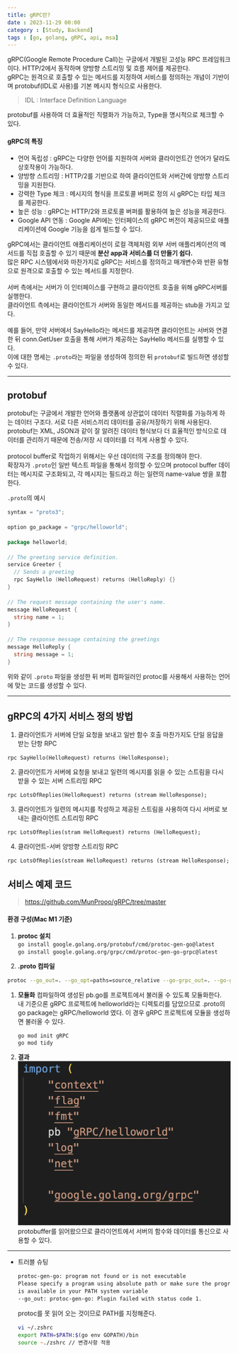 ```yaml
---
title: gRPC란?
date : 2023-11-29 00:00
category : [Study, Backend]
tags : [go, golang, gRPC, api, msa]
---
```


gRPC(Google Remote Procedure Call)는 구글에서 개발된 고성능 RPC 프레임워크이다. HTTP/2에서 동작하며 양방향 스트리밍 및 흐름 제어를 제공한다.  
gRPC는 원격으로 호출할 수 있는 메서드를 지정하여 서비스를 정의하는 개념이 기반이며 protobuf(IDL로 사용)를 기본 메시지 형식으로 사용한다.  
> IDL : Interface Definition Language

protobuf를 사용하여 더 효율적인 직렬화가 가능하고, Type을 명시적으로 체크할 수 있다.  

#### gRPC의 특징 
- 언어 독립성 : gRPC는 다양한 언어를 지원하여 서버와 클라이언트간 언어가 달라도 상호작용이 가능하다.  
- 양방향 스트리밍 : HTTP/2를 기반으로 하여 클라이언트와 서버간에 양방향 스트리밍을 지원한다.  
- 강력한 Type 체크 : 메시지의 형식을 프로토콜 버퍼로 정의 시 gRPC는 타입 체크를 제공한다.  
- 높은 성능 : gRPC는 HTTP/2와 프로토콜 버퍼를 활용하여 높은 성능을 제공한다.  
- Google API 연동 : Google API에는 인터페이스의 gRPC 버전이 제공되므로 애플리케이션에 Google 기능을 쉽게 빌드할 수 있다.  

gRPC에서는 클라이언트 애플리케이션이 로컬 객체처럼 외부 서버 애플리케이션의 메서드를 직접 호출할 수 있기 때문에 **분산 app과 서비스를 더 만들기 쉽다.**  
많은 RPC 시스템에서와 마찬가지로 gRPC는 서비스를 정의하고 매개변수와 반환 유형으로 원격으로 호출할 수 있는 메서드를 지정한다.  
<br>
서버 측에서는 서버가 이 인터페이스를 구현하고 클라이언트 호출을 위해 gRPC서버를 실행한다.  
클라이언트 측에서는 클라이언트가 서버와 동일한 메서드를 제공하는 stub을 가지고 있다.  
<br>
예를 들어, 만약 서버에서 SayHello라는 메서드를 제공하면 클라이언트는 서버와 연결한 뒤 conn.GetUser 호출을 통해 서버가 제공하는 SayHello 메서드를 실행할 수 있다.  
이에 대한 명세는 `.proto`라는 파일을 생성하여 정의한 뒤 `protobuf`로 빌드하면 생성할 수 있다.

---

## protobuf
protobuf는 구글에서 개발한 언어와 플랫폼에 상관없이 데이터 직렬화를 가능하게 하는 데이터 구조다. 서로 다른 서비스끼리 데이터를 공유/저장하기 위해 사용된다.  
protobuf는 XML, JSON과 같이 잘 알려진 데이터 형식보다 더 효율적인 방식으로 데이터를 관리하기 때문에 전송/저장 시 데이터를 더 적게 사용할 수 있다.  
<br>
protocol buffer로 작업하기 위해서는 우선 데이터의 구조를 정의해야 한다.  
확장자가 `.proto`인 일반 텍스트 파일을 통해서 정의할 수 있으며 protocol buffer 데이터는 메시지로 구조화되고, 각 메시지는 필드라고 하는 일련의 name-value 쌍을 포함한다.  

`.proto`의 예시
``` go
syntax = "proto3";

option go_package = "grpc/helloworld";

package helloworld;

// The greeting service definition.
service Greeter {
  // Sends a greeting
  rpc SayHello (HelloRequest) returns (HelloReply) {}
}

// The request message containing the user's name.
message HelloRequest {
  string name = 1;
}

// The response message containing the greetings
message HelloReply {
  string message = 1;
}
```
위와 같이 `.proto` 파일을 생성한 뒤 버퍼 컴파일러인 protoc를 사용해서 사용하는 언어에 맞는 코드를 생성할 수 있다.  

---
## gRPC의 4가지 서비스 정의 방법
1. 클라이언트가 서버에 단일 요청을 보내고 일반 함수 호출 마찬가지도 단일 응답을 받는 단항 RPC  
```
rpc SayHello(HelloRequest) returns (HelloResponse);
```
2. 클라이언트가 서버에 요청을 보내고 일련의 메시지를 읽을 수 있는 스트림을 다시 받을 수 있는 서버 스트리밍 RPC  
```
rpc LotsOfReplies(HelloRequest) returns (stream HelloResponse); 
```
3. 클라이언트가 일련의 메시지를 작성하고 제공된 스트림을 사용하여 다시 서버로 보내는 클라이언트 스트리밍 RPC
```
rpc LotsOfReplies(stram HelloRequest) returns (HelloRequest);
```
4. 클라이언트-서버 양방향 스트리밍 RPC
```
rpc LotsOfReplies(stream HelloRequest) returns (stream HelloResponse);
```

## 서비스 예제 코드
> <https://github.com/MunProoo/gRPC/tree/master>
#### 환경 구성(Mac M1 기준)
1. **protoc 설치**  
`go install google.golang.org/protobuf/cmd/protoc-gen-go@latest`  
`go install google.golang.org/grpc/cmd/protoc-gen-go-grpc@latest`

2. **.proto 컴파일**  
``` zsh
protoc --go_out=. --go_opt=paths=source_relative --go-grpc_out=. --go-grpc_opt=paths=source_relative helloworld/helloworld.proto
```

1. **모듈화**
컴파일하여 생성된 pb.go를 프로젝트에서 불러올 수 있도록 모듈화한다.  
내 기준으론 gRPC 프로젝트에 helloworld라는 디렉토리를 담았으므로 .proto의 go package는 gRPC/helloworld 였다.
이 경우 gRPC 프로젝트에 모듈을 생성하면 불러올 수 있다.
    ```
    go mod init gRPC
    go mod tidy
    ```

1. **결과**  
![](/assets/img/YY-MM/2023-11-30-00-12-22.png)  
protobuffer를 읽어왔으므로 클라이언트에서 서버의 함수와 데이터를 통신으로 사용할 수 있다.

--- 
- 트러블 슈팅
    ``` zsh
    protoc-gen-go: program not found or is not executable
    Please specify a program using absolute path or make sure the program  
    is available in your PATH system variable
    --go_out: protoc-gen-go: Plugin failed with status code 1.
    ```
    protoc를 못 읽어 오는 것이므로 PATH를 지정해준다.  
    ``` zsh
    vi ~/.zshrc
    export PATH=$PATH:$(go env GOPATH)/bin
    source ~./zshrc // 변경사항 적용
    ```